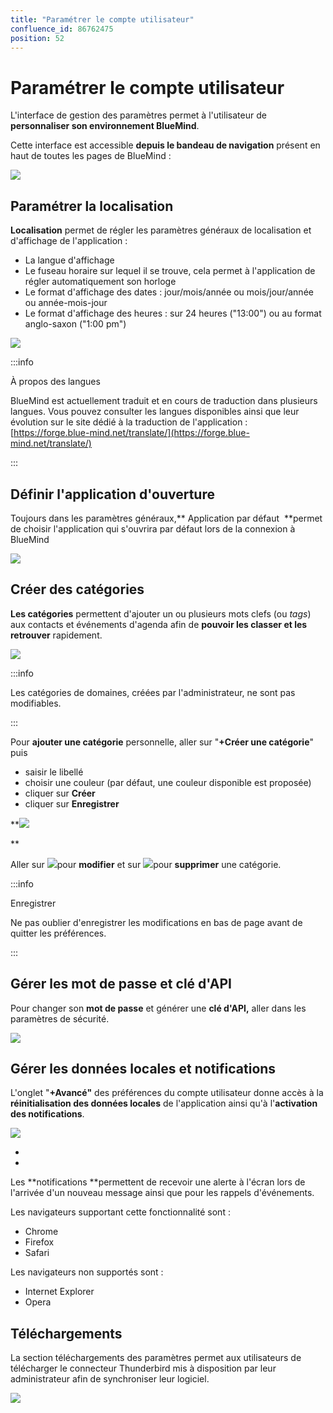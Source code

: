 ```yaml
---
title: "Paramétrer le compte utilisateur"
confluence_id: 86762475
position: 52
---
```

# Paramétrer le compte utilisateur


L'interface de gestion des paramètres permet à l'utilisateur de **personnaliser son environnement BlueMind**.

Cette interface est accessible **depuis le bandeau de navigation** présent en haut de toutes les pages de BlueMind :

![](../../attachments/86762475/86764366.png)


## Paramétrer la localisation

**Localisation** permet de régler les paramètres généraux de localisation et d'affichage de l'application :

- La langue d'affichage
- Le fuseau horaire sur lequel il se trouve, cela permet à l'application de régler automatiquement son horloge
- Le format d'affichage des dates : jour/mois/année ou mois/jour/année ou année-mois-jour
- Le format d'affichage des heures : sur 24 heures ("13:00") ou au format anglo-saxon ("1:00 pm")


![](../../attachments/86762475/86764365.png)


:::info

À propos des langues

BlueMind est actuellement traduit et en cours de traduction dans plusieurs langues. Vous pouvez consulter les langues disponibles ainsi que leur évolution sur le site dédié à la traduction de l'application : [https://forge.blue-mind.net/translate/](https://forge.blue-mind.net/translate/)

:::


## Définir l'application d'ouverture

Toujours dans les paramètres généraux,** Application par défaut  **permet de choisir l'application qui s'ouvrira par défaut lors de la connexion à BlueMind

![](../../attachments/86762475/86764364.png)


## Créer des catégories

**Les catégories** permettent d'ajouter un ou plusieurs mots clefs (ou *tags*) aux contacts et événements d'agenda afin de **pouvoir les classer et les retrouver** rapidement.

![](../../attachments/86762475/86764363.png)


:::info

Les catégories de domaines, créées par l'administrateur, ne sont pas modifiables.

:::


Pour **ajouter une catégorie** personnelle, aller sur "**+Créer une catégorie**" puis

- saisir le libellé
- choisir une couleur (par défaut, une couleur disponible est proposée)
- cliquer sur **Créer**
- cliquer sur **Enregistrer**


**![](../../attachments/86762475/86764362.png)


**


Aller sur ![](../../attachments/86762475/86764359.png)pour **modifier** et sur ![](../../attachments/86762475/86764358.png)pour **supprimer** une catégorie.


:::info

Enregistrer

Ne pas oublier d'enregistrer les modifications en bas de page avant de quitter les préférences.

:::

## Gérer les mot de passe et clé d'API

Pour changer son **mot de passe** et générer une **clé d'API,** aller dans les paramètres de sécurité.

![](../../attachments/86762475/86764357.png)


## Gérer les données locales et notifications

L'onglet "**+Avancé"** des préférences du compte utilisateur donne accès à la **réinitialisation des données locales** de l'application ainsi qu'à l'**activation des notifications**.

![](../../attachments/86762475/86764356.png)

*


*

Les **notifications **permettent de recevoir une alerte à l'écran lors de l'arrivée d'un nouveau message ainsi que pour les rappels d'événements.

Les navigateurs supportant cette fonctionnalité sont :

- Chrome
- Firefox
- Safari


Les navigateurs non supportés sont :

- Internet Explorer
- Opera


## Téléchargements

La section téléchargements des paramètres permet aux utilisateurs de télécharger le connecteur Thunderbird mis à disposition par leur administrateur afin de synchroniser leur logiciel.

![](../../attachments/86762475/86764355.png)


